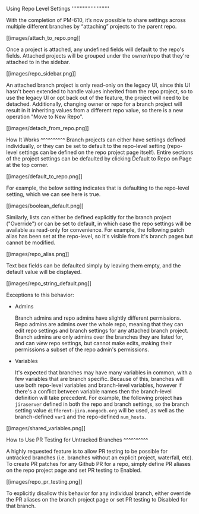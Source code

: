 Using Repo Level Settings
''''''''''''''''''''''''

With the completion of PM-610, it’s now possible to share settings across multiple different branches by “attaching” projects to the parent repo.

[[images/attach_to_repo.png]]

Once a project is attached, any undefined fields will default to the repo's fields. Attached projects will be grouped under the owner/repo that they're attached to in the sidebar.

[[images/repo_sidebar.png]]

An attached branch project is only read-only on the legacy UI, since this UI hasn't been extended to handle values inherited from the repo project, so to use the legacy UI or opt back out of the feature, the project will need to be detached. Additionally, changing owner or repo for a branch project will result in it inheriting values from a different repo value, so there is a new operation "Move to New Repo".

[[images/detach_from_repo.png]]


How It Works
^^^^^^^^^^
Branch projects can either have settings defined individually, or they can be set to default to the repo-level setting (repo-level settings can be defined on the repo project page itself). Entire sections of the project settings can be defaulted by clicking Default to Repo on Page at the top corner. 

[[images/default_to_repo.png]]

For example, the below setting indicates that is defaulting to the repo-level setting, which we can see here is true.

[[images/boolean_default.png]]

Similarly, lists can either be defined explicitly for the branch project ("Override") or can be set to default, in which case the repo settings will be available as read-only for convenience. For example, the following patch alias has been set at the repo-level, so it's visible from it's branch pages but cannot be modified.

[[images/repo_alias.png]]

Text box fields can be defaulted simply by leaving them empty, and the default value will be displayed.

[[images/repo_string_default.png]]

Exceptions to this behavior: 

- Admins

  Branch admins and repo admins have slightly different permissions. Repo admins are admins over the whole repo, meaning that they can edit repo settings and branch settings for any attached branch project. Branch admins are only admins over the branches they are listed for, and can _view_ repo settings, but cannot make edits, making their permissions a subset of the repo admin's permissions.

- Variables
  
  It's expected that branches may have many variables in common, with a few variables that are branch specific. Because of this, branches will use both repo-level variables and branch-level variables, however if there's a conflict between variable names then the branch-level definition will take precedent. For example, the following project has ``jiraserver`` defined in both the repo and branch settings, so the branch setting value ``different-jira.mongodb.org`` will be used, as well as the branch-defined ``var1`` and the repo-defined ``num_hosts``. 

[[images/shared_variables.png]]

How to Use PR Testing for Untracked Branches
^^^^^^^^^^

A highly requested feature is to allow PR testing to be possible for untracked branches (i.e. branches without an explicit project, waterfall, etc). To create PR patches for any Github PR for a repo, simply define PR aliases on the repo project page and set PR testing to Enabled. 

[[images/repo_pr_testing.png]]

To explicitly disallow this behavior for any individual branch, either override the PR aliases on the branch project page or set PR testing to Disabled for that branch.

